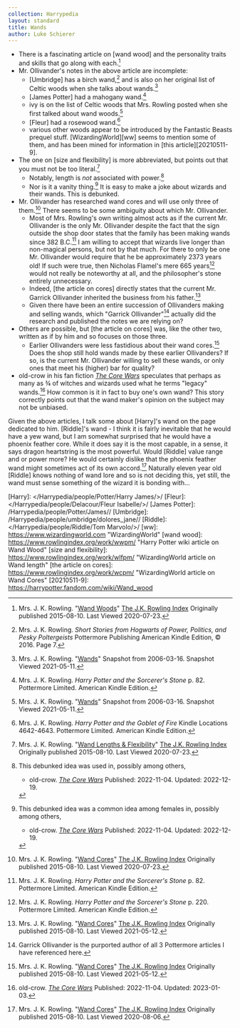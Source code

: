 ```yaml
---
collection: Harrypedia
layout: standard
title: Wands
author: Luke Schierer
---
```


- There is a fascinating article on [wand wood] and the
  personality traits and skills that go along with each.[^200723-1]
- Mr. Ollivander's notes in the above article are incomplete:
  - [Umbridge] has a birch wand,[^210511-4] and is also
    on her original list of Celtic woods when she talks about
    wands.[^210511-7]
  - [James Potter] had a mahogany wand.[^210511-5]
  - ivy is on the list of Celtic woods that Mrs. Rowling posted when she first
    talked about wand woods.[^210511-6]
  - [Fleur] had a rosewood wand.[^210511-8]
  - various other woods appear to be introduced by the Fantastic Beasts prequel
    stuff. [WizardingWorld][ww] seems to mention some of them, and has been
    mined for information in [this article][20210511-9].
- The one on [size and flexibility] is more abbreviated, but points
  out that you must not be too literal.[^200723-2]
  - Notably, length is _not_ associated with power.[^221219-1]
  - Nor is it a vanity thing.[^221219-2] It is easy to make a joke about
    wizards and their wands. This is debunked.
- Mr. Ollivander has researched wand cores and will use only three of
  them.[^200723-3] There seems to be some ambiguity about which Mr. Ollivander.
  - Most of Mrs. Rowling's own writing almost acts as if the current Mr.
    Ollivander is the only Mr. Ollivander despite the fact that the sign
    outside the shop door states that the family has been making wands since 382
    B.C.[^210512-1] I am willing to accept that wizards live longer than
    non-magical persons, but not by that much. For there to only be one Mr.
    Ollivander would require that he be approximately 2373 years old! If such
    were true, then Nicholas Flamel's mere 665 years[^210512-2] would not
    really be noteworthy at all, and the philosopher's stone entirely
    unnecessary.
  - Indeed, [the article on cores] directly states that the current
    Mr. Garrick Ollivander inherited the business from his father.[^210512-4]
  - Given there have been an entire succession of Ollivanders making and selling
    wands, which "Garrick Ollivander"[^210512-3] actually did the research and
    published the notes we are relying on?
- Others are possible, but [the article on cores] was, like the other two,
  written as if by him and so focuses on those three.
  - Earlier Ollivanders were less fastidious about their wand cores.[^210512-5]
    Does the shop still hold wands made by these earlier Ollivanders? If so, is
    the current Mr. Ollivander willing to sell these wands, or only ones that
    meet his (higher) bar for quality?
- old-crow in his fan fiction _[The Core Wars]_ speculates that perhaps as
  many as ¾ of witches and wizards used what he terms "legacy"
  wands.[^230103-1] How common is it in fact to buy one's own wand? This
  story correctly points out that the wand maker's opinion on the subject may
  not be unbiased.

[^230103-1]: old-crow. _[The Core Wars]_ Published: 2022-11-04. Updated: 2023-01-03.

[The Core Wars]: https://www.fanfiction.net/s/14156962

[^221219-1]: This debunked idea was used in, possibly among others,

    - old-crow. _[The Core Wars](https://www.fanfiction.net/s/14156962)_
      Published: 2022-11-04. Updated: 2022-12-19.

[^221219-2]:
    This debunked idea was a common idea among females in, possibly among others,

    - old-crow. _[The Core Wars](https://www.fanfiction.net/s/14156962)_
      Published: 2022-11-04. Updated: 2022-12-19.

Given the above articles, I talk some about [Harry]'s wand on the page
dedicated to him. [Riddle]'s wand - I think it is fairly inevitable that he
would have a yew wand, but I am somewhat surprised that he would have a phoenix
feather core. While it does say it is the most capable, in a sense, it says
dragon heartstring is the most powerful. Would [Riddle] value range and or
power more? He would certainly dislike that the phoenix feather wand might
sometimes act of its own accord.[^200806-5] Naturally eleven year old [Riddle]
knows nothing of wand lore and so is not deciding this, yet still, the wand
must sense something of the wizard it is bonding with…

[Harry]: </Harrypedia/people/Potter/Harry James/>/
[Fleur]: </Harrypedia/people/Delacour/Fleur Isabelle/>/
[James Potter]: /Harrypedia/people/Potter/James//
[Umbridge]: /Harrypedia/people/umbridge/dolores_jane//
[Riddle]: </Harrypedia/people/Riddle/Tom Marvolo/>/
[ww]: https://www.wizardingworld.com "WizardingWorld"
[wand wood]: https://www.rowlingindex.org/work/wwpm/ "Harry Potter wiki article on Wand Wood"
[size and flexibility]: https://www.rowlingindex.org/work/wlfpm/ "WizardingWorld article on Wand length"
[the article on cores]: https://www.rowlingindex.org/work/wcpm/ "WizardingWorld article on Wand Cores"
[20210511-9]: https://harrypotter.fandom.com/wiki/Wand_wood

[^210512-1]:
    Mrs. J. K. Rowling. _Harry Potter and the Sorcerer's Stone_
    p. 82. Pottermore Limited. American Kindle Edition.

[^210512-2]:
    Mrs. J. K. Rowling. _Harry Potter and the Sorcerer's Stone_
    p. 220. Pottermore Limited. American Kindle Edition.

[^210512-3]:
    Garrick Ollivander is the purported author of all 3 Pottermore
    articles I have referenced here.

[^210511-8]:
    Mrs. J. K. Rowling. _Harry Potter and the Goblet of Fire_
    Kindle Locations 4642-4643. Pottermore Limited. American Kindle Edition.

[^210511-7]:
    Mrs. J. K. Rowling.
    "[Wands](https://web.archive.org/web/20060316221102/http://www.jkrowling.com/textonly/en/extrastuff_view.cfm?id=18)"
    Snapshot from 2006-03-16. Snapshot Viewed 2021-05-11.

[^210511-6]:
    Mrs. J. K. Rowling.
    "[Wands](https://web.archive.org/web/20060316221102/http://www.jkrowling.com/textonly/en/extrastuff_view.cfm?id=18)"
    Snapshot from 2006-03-16. Snapshot Viewed 2021-05-11.

[^210511-5]:
    Mrs. J. K. Rowling. _Harry Potter and the Sorcerer's Stone_
    p. 82. Pottermore Limited. American Kindle Edition.

[^210511-4]:
    Mrs. J. K. Rowling. _Short Stories from Hogwarts of Power,
    Politics, and Pesky Poltergeists_ Pottermore Publishing American Kindle
    Edition, © 2016. Page 7.

[^200723-1]:
    Mrs. J. K. Rowling.
    "[Wand Woods]"
    [The J.K. Rowling Index](https://www.rowlingindex.org/)
    Originally published 2015-08-10. Last Viewed 2020-07-23.

[^200723-2]:
    Mrs. J. K. Rowling.
    "[Wand Lengths & Flexibility]"
    [The J.K. Rowling Index](https://www.rowlingindex.org/)
    Originally published 2015-08-10. Last Viewed 2020-07-23.

[^210512-5]:
    Mrs. J. K. Rowling.
    "[Wand Cores]"
    [The J.K. Rowling Index](https://www.rowlingindex.org/)
    Originally published 2015-08-10. Last Viewed 2021-05-12.

[^210512-4]:
    Mrs. J. K. Rowling.
    "[Wand Cores]"
    [The J.K. Rowling Index](https://www.rowlingindex.org/)
    Originally published 2015-08-10. Last Viewed 2021-05-12.

[^200723-3]:
    Mrs. J. K. Rowling.
    "[Wand Cores]"
    [The J.K. Rowling Index](https://www.rowlingindex.org/)
    Originally published 2015-08-10. Last Viewed 2020-07-23.

[^200806-5]:
    Mrs. J. K. Rowling.
    "[Wand Cores]"
    [The J.K. Rowling Index](https://www.rowlingindex.org/)
    Originally published 2015-08-10. Last Viewed 2020-08-06.

[Wand Woods]: https://www.rowlingindex.org/work/wwpm/ "Harry Potter wiki article on Wand Wood"
[Wand Lengths & Flexibility]: https://www.rowlingindex.org/work/wlfpm/ "WizardingWorld article on Wand length"
[Wand Cores]: https://www.rowlingindex.org/work/wcpm/ "WizardingWorld article on Wand Cores"
